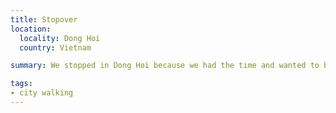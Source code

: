 ```yaml
---
title: Stopover
location:
  locality: Dong Hoi
  country: Vietnam

summary: We stopped in Dong Hoi because we had the time and wanted to break up the bus ride to Hanoi.

tags:
- city walking
---
```


